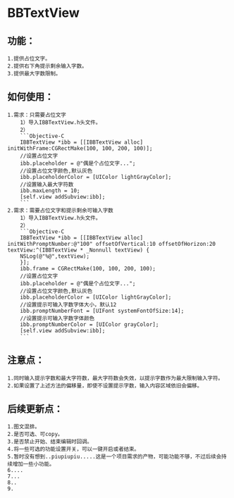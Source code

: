 # BBTextView
## 功能：
    1.提供占位文字。
    2.提供右下角提示剩余输入字数。
    3.提供最大字数限制。

## 如何使用：
    1.需求：只需要占位文字
        1）导入IBBTextView.h头文件。
        2）
        ```Objective-C
        IBBTextView *ibb = [[IBBTextView alloc] initWithFrame:CGRectMake(100, 100, 200, 100)];
        //设置占位文字
        ibb.placeholder = @"偶是个占位文字...";
        //设置占位文字颜色,默认灰色
        ibb.placeholderColor = [UIColor lightGrayColor];
        //设置输入最大字符数
        ibb.maxLength = 10;
        [self.view addSubview:ibb];
        ```
    2.需求：需要占位文字和提示剩余可输入字数
        1）导入IBBTextView.h头文件。
        2）  
        ```Objective-C
        IBBTextView *ibb = [[IBBTextView alloc] initWithPromptNumber:@"100" offsetOfVertical:10 offsetOfHorizon:20 textView:^(IBBTextView * _Nonnull textView) {
        NSLog(@"%@",textView);
        }];
        ibb.frame = CGRectMake(100, 100, 200, 100);
        //设置占位文字
        ibb.placeholder = @"偶是个占位文字...";
        //设置占位文字颜色,默认灰色
        ibb.placeholderColor = [UIColor lightGrayColor];
        //设置提示可输入字数字体大小，默认12
        ibb.promptNumberFont = [UIFont systemFontOfSize:14];
        //设置提示可输入字数字体颜色
        ibb.promptNumberColor = [UIColor grayColor];
        [self.view addSubview:ibb];
        ```

## 注意点：
    1.同时输入提示字数和最大字符数，最大字符数会失效，以提示字数作为最大限制输入字符。
    2.如果设置了上述方法的偏移量，即使不设置提示字数，输入内容区域依旧会偏移。

## 后续更新点：
    1.图文混排。
    2.是否可选、可copy。
    3.是否禁止开始、结束编辑时回调。
    4.将一些可选的功能设置开关，可以一键开启或者结束。
    5.暂时没有想到..piupiupiu.....这是一个项目需求的产物，可能功能不够，不过后续会持续增加一些小功能。
    6....
    7...
    8..
    9.
